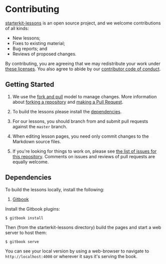 # Contributing

[starterkit-lessons][repo] is an open source project,
and we welcome contributions of all kinds:

* New lessons;
* Fixes to existing material;
* Bug reports; and
* Reviews of proposed changes.

By contributing,
you are agreeing that we may redistribute your work under
[these licenses][license].
You also agree to abide by our
[contributor code of conduct][conduct].

## Getting Started

1.  We use the [fork and pull][gh-fork-pull] model to manage changes. More information
    about [forking a repository][gh-fork] and [making a Pull Request][gh-pull].

2.  To build the lessons please install the [dependencies](#DEPENDENCIES).

2.  For our lessons,
    you should branch from and submit pull requests against the `master` branch.

3.  When editing lesson pages, you need only commit changes to the Markdown source files.

4.  If you're looking for things to work on,
    please see [the list of issues for this repository][issues].
    Comments on issues and reviews of pull requests are equally welcome.

## Dependencies

To build the lessons locally, install the following:

1. [Gitbook](https://github.com/GitbookIO/gitbook/blob/master/docs/setup.md)

Install the Gitbook plugins:

```shell
$ gitbook install
```

Then (from the starterkit-lessons directory) build the pages and start a web server to host them:

```shell
$ gitbook serve
```
You can see your local version by using a web-browser to navigate to `http://localhost:4000` or wherever it says it's serving the book.

[conduct]: CONDUCT.md
[repo]: https://github.com/lhcb/starterkit-lessons/issues
[issues]: https://github.com/lhcb/starterkit-lessons/issues
[license]: LICENSE.md
[pro-git-chapter]: http://git-scm.com/book/en/v2/GitHub-Contributing-to-a-Project
[gh-fork]: https://help.github.com/articles/fork-a-repo/
[gh-pull]: https://help.github.com/articles/using-pull-requests/
[gh-fork-pull]: https://help.github.com/articles/using-pull-requests/#fork--pull
